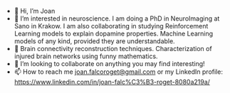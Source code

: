 - 👋 Hi, I’m Joan
- 👀 I’m interested in neuroscience. I am doing a PhD in NeuroImaging at Sano in Krakow. I am also collaborating in studying Reinforcement Learning models to explain dopamine properties. Machine Learning models of any kind, provided they are understandable.
- 🌱 Brain connectivity reconstruction techniques. Characterization of injured brain networks using funny mathematics.
- 💞️ I’m looking to collaborate on anything you may find interesting!
- 📫 How to reach me joan.falcoroget@gmail.com or my LinkedIn profile: https://www.linkedin.com/in/joan-falc%C3%B3-roget-8080a219a/

<!---
JoanSano/JoanSano is a ✨ special ✨ repository because its `README.md` (this file) appears on your GitHub profile.
You can click the Preview link to take a look at your changes.
--->

